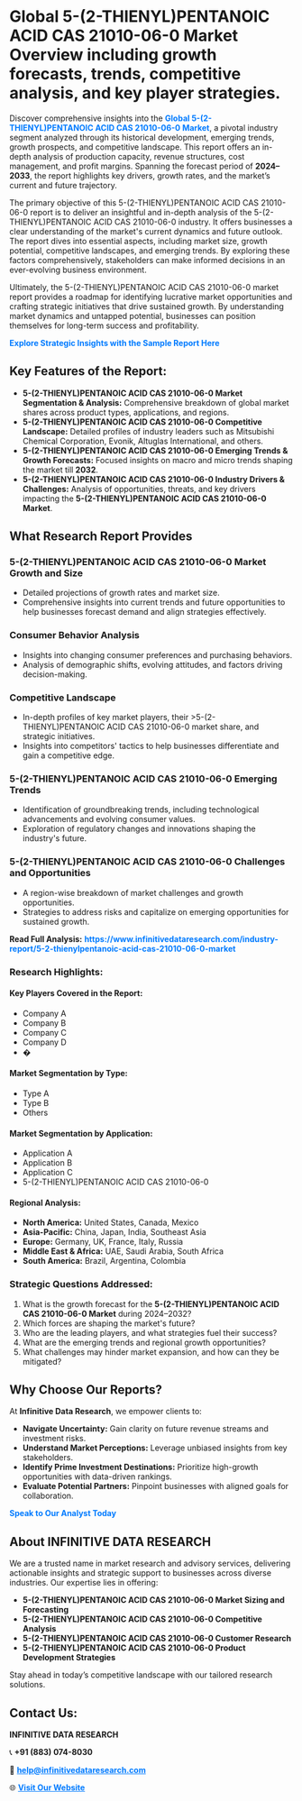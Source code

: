 <h1>Global 5-(2-THIENYL)PENTANOIC ACID CAS 21010-06-0 Market Overview including growth forecasts, trends, competitive analysis, and key player strategies.</h1>
<p>
Discover comprehensive insights into the 
<a href="https://www.infinitivedataresearch.com/industry-report/5-2-thienylpentanoic-acid-cas-21010-06-0-market" rel="dofollow" style="color: #007BFF; text-decoration: none;"><strong>Global 5-(2-THIENYL)PENTANOIC ACID CAS 21010-06-0 Market</strong></a>, a pivotal industry segment analyzed through its historical development, emerging trends, growth prospects, and competitive landscape. This report offers an in-depth analysis of production capacity, revenue structures, cost management, and profit margins. Spanning the forecast period of <strong>2024–2033</strong>, the report highlights key drivers, growth rates, and the market’s current and future trajectory.
</p>
<p>
The primary objective of this 5-(2-THIENYL)PENTANOIC ACID CAS 21010-06-0 report is to deliver an insightful and in-depth analysis of the 5-(2-THIENYL)PENTANOIC ACID CAS 21010-06-0 industry. It offers businesses a clear understanding of the market's current dynamics and future outlook. The report dives into essential aspects, including market size, growth potential, competitive landscapes, and emerging trends. By exploring these factors comprehensively, stakeholders can make informed decisions in an ever-evolving business environment.
</p>
<p>
Ultimately, the 5-(2-THIENYL)PENTANOIC ACID CAS 21010-06-0 market report provides a roadmap for identifying lucrative market opportunities and crafting strategic initiatives that drive sustained growth. By understanding market dynamics and untapped potential, businesses can position themselves for long-term success and profitability.
</p>
<p>
<a href="https://www.infinitivedataresearch.com/request-sample/reportId=110575" style="color: #007BFF; text-decoration: none;"><strong>Explore Strategic Insights with the Sample Report Here</strong></a>
</p>

<h2>Key Features of the Report:</h2>
<ul>
<li><strong>5-(2-THIENYL)PENTANOIC ACID CAS 21010-06-0 Market Segmentation & Analysis:</strong> Comprehensive breakdown of global market shares across product types, applications, and regions.</li>
<li><strong>5-(2-THIENYL)PENTANOIC ACID CAS 21010-06-0 Competitive Landscape:</strong> Detailed profiles of industry leaders such as Mitsubishi Chemical Corporation, Evonik, Altuglas International, and others.</li>
<li><strong>5-(2-THIENYL)PENTANOIC ACID CAS 21010-06-0 Emerging Trends & Growth Forecasts:</strong> Focused insights on macro and micro trends shaping the market till <strong>2032</strong>.</li>
<li><strong>5-(2-THIENYL)PENTANOIC ACID CAS 21010-06-0 Industry Drivers & Challenges:</strong> Analysis of opportunities, threats, and key drivers impacting the <strong>5-(2-THIENYL)PENTANOIC ACID CAS 21010-06-0 Market</strong>.</li>
</ul>

<h2>What Research Report Provides</h2>
<h3>5-(2-THIENYL)PENTANOIC ACID CAS 21010-06-0 Market Growth and Size</h3>
<ul>
<li>Detailed projections of growth rates and market size.</li>
<li>Comprehensive insights into current trends and future opportunities to help businesses forecast demand and align strategies effectively.</li>
</ul>

<h3>Consumer Behavior Analysis</h3>
<ul>
<li>Insights into changing consumer preferences and purchasing behaviors.</li>
<li>Analysis of demographic shifts, evolving attitudes, and factors driving decision-making.</li>
</ul>

<h3>Competitive Landscape</h3>
<ul>
<li>In-depth profiles of key market players, their >5-(2-THIENYL)PENTANOIC ACID CAS 21010-06-0 market share, and strategic initiatives.</li>
<li>Insights into competitors' tactics to help businesses differentiate and gain a competitive edge.</li>
</ul>

<h3>5-(2-THIENYL)PENTANOIC ACID CAS 21010-06-0 Emerging Trends</h3>
<ul>
<li>Identification of groundbreaking trends, including technological advancements and evolving consumer values.</li>
<li>Exploration of regulatory changes and innovations shaping the industry's future.</li>
</ul>

<h3>5-(2-THIENYL)PENTANOIC ACID CAS 21010-06-0 Challenges and Opportunities</h3>
<ul>
<li>A region-wise breakdown of market challenges and growth opportunities.</li>
<li>Strategies to address risks and capitalize on emerging opportunities for sustained growth.</li>
</ul>
<p><strong>Read Full Analysis:</strong> <a href="https://www.infinitivedataresearch.com/industry-report/5-2-thienylpentanoic-acid-cas-21010-06-0-market" rel="dofollow" style="color: #007BFF; text-decoration: none;"><strong>https://www.infinitivedataresearch.com/industry-report/5-2-thienylpentanoic-acid-cas-21010-06-0-market</strong></a></p>
<h3>Research Highlights:</h3>
<h4>Key Players Covered in the Report:</h4>
<ul><li>Company A</li><li>Company B</li><li>Company C</li><li>Company D</li><li>�</li></ul>
<h4>Market Segmentation by Type:</h4>
<ul><li>Type A</li><li>Type B</li><li>Others</li></ul>
<h4>Market Segmentation by Application:</h4>
<ul><li>Application A</li><li>Application B</li><li>Application C</li><li>5-(2-THIENYL)PENTANOIC ACID CAS 21010-06-0</li></ul>

<h4>Regional Analysis:</h4>
<ul>
<li><strong>North America:</strong> United States, Canada, Mexico</li>
<li><strong>Asia-Pacific:</strong> China, Japan, India, Southeast Asia</li>
<li><strong>Europe:</strong> Germany, UK, France, Italy, Russia</li>
<li><strong>Middle East & Africa:</strong> UAE, Saudi Arabia, South Africa</li>
<li><strong>South America:</strong> Brazil, Argentina, Colombia</li>
</ul>

<h3>Strategic Questions Addressed:</h3>
<ol>
<li>What is the growth forecast for the <strong>5-(2-THIENYL)PENTANOIC ACID CAS 21010-06-0 Market</strong> during 2024–2032?</li>
<li>Which forces are shaping the market's future?</li>
<li>Who are the leading players, and what strategies fuel their success?</li>
<li>What are the emerging trends and regional growth opportunities?</li>
<li>What challenges may hinder market expansion, and how can they be mitigated?</li>
</ol>

<h2>Why Choose Our Reports?</h2>
<p>At <strong>Infinitive Data Research</strong>, we empower clients to:</p>
<ul>
<li><strong>Navigate Uncertainty:</strong> Gain clarity on future revenue streams and investment risks.</li>
<li><strong>Understand Market Perceptions:</strong> Leverage unbiased insights from key stakeholders.</li>
<li><strong>Identify Prime Investment Destinations:</strong> Prioritize high-growth opportunities with data-driven rankings.</li>
<li><strong>Evaluate Potential Partners:</strong> Pinpoint businesses with aligned goals for collaboration.</li>
</ul>
<p><a href="https://www.infinitivedataresearch.com/industry-report/5-2-thienylpentanoic-acid-cas-21010-06-0-market" rel="dofollow" style="color: #007BFF; text-decoration: none;"><strong>Speak to Our Analyst Today</strong></a></p>

<h2>About INFINITIVE DATA RESEARCH</h2>
<p>We are a trusted name in market research and advisory services, delivering actionable insights and strategic support to businesses across diverse industries. Our expertise lies in offering:</p>
<ul>
<li><strong>5-(2-THIENYL)PENTANOIC ACID CAS 21010-06-0 Market Sizing and Forecasting</strong></li>
<li><strong>5-(2-THIENYL)PENTANOIC ACID CAS 21010-06-0 Competitive Analysis</strong></li>
<li><strong>5-(2-THIENYL)PENTANOIC ACID CAS 21010-06-0 Customer Research</strong></li>
<li><strong>5-(2-THIENYL)PENTANOIC ACID CAS 21010-06-0 Product Development Strategies</strong></li>
</ul>
<p>Stay ahead in today’s competitive landscape with our tailored research solutions.</p>

<h2>Contact Us:</h2>
<p><strong>INFINITIVE DATA RESEARCH</strong></p>
<p>📞 <strong>+91 (883) 074-8030</strong></p>
<p>📧 <strong><a href="mailto:help@infinitivedataresearch.com" style="color: #007BFF;">help@infinitivedataresearch.com</a></strong></p>
<p>🌐 <strong><a href="https://www.infinitivedataresearch.com" rel="dofollow" style="color: #007BFF;">Visit Our Website</a></strong></p>
